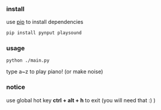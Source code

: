 ### install
use [pip](https://pip.pypa.io/) to install dependencies
``` python 
pip install pynput playsound
```

### usage 
``` shell
python ./main.py
```
type a~z to play piano! (or make noise)

### notice
use global hot key **ctrl + alt + h**  to exit (you will need that :) )

